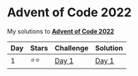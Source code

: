 # Advent of Code 2022
My solutions to **[Advent of Code 2022](https://adventofcode.com/2022/)**

| Day | Stars | Challenge                                     | Solution              |
| --- | ----- | --------------------------------------------- | --------------------- |
| 1   | ⭐⭐   | [Day 1](https://adventofcode.com/2022/day/1)  | [Day 1](code/day1.py) |
